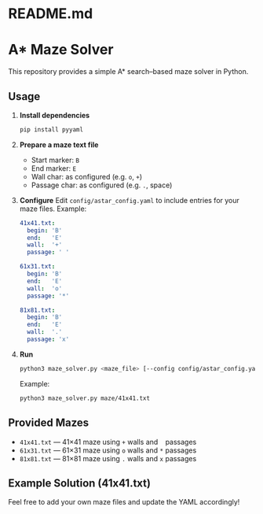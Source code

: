 # README.md
# A* Maze Solver

This repository provides a simple A* search–based maze solver in Python.

## Usage

1. **Install dependencies**
   ```bash
   pip install pyyaml
   ```

2. **Prepare a maze text file**
   - Start marker: `B`
   - End marker:   `E`
   - Wall char:    as configured (e.g. `o`, `+`)
   - Passage char: as configured (e.g. `.`, space)

3. **Configure**
   Edit `config/astar_config.yaml` to include entries for your maze files. Example:
   ```yaml
   41x41.txt:
     begin: 'B'
     end:   'E'
     wall:  '+'
     passage: ' '

   61x31.txt:
     begin: 'B'
     end:   'E'
     wall:  'o'
     passage: '*'

   81x81.txt:
     begin: 'B'
     end:   'E'
     wall:  '.'
     passage: 'x'
   ```

4. **Run**
   ```bash
   python3 maze_solver.py <maze_file> [--config config/astar_config.yaml]
   ```
   Example:
   ```bash
   python3 maze_solver.py maze/41x41.txt
   ```

## Provided Mazes

- `41x41.txt` — 41×41 maze using `+` walls and ` ` passages
- `61x31.txt` — 61×31 maze using `o` walls and `*` passages
- `81x81.txt` — 81×81 maze using `.` walls and `x` passages

## Example Solution (41x41.txt)


Feel free to add your own maze files and update the YAML accordingly!
